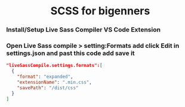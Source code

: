 <p align="center">
  <h1 align="center">SCSS for bigenners</h1>
  <h3>Install/Setup Live Sass Compiler VS Code Extension</h3>

### Open Live Sass compile > setting:Formats add click Edit in settings.json and past this code add save it

```json
"liveSassCompile.settings.formats":[
  {
    "format": "expanded",
    "extensionName": ".min.css",
    "savePath": "/dist/css"
  }
]
```

